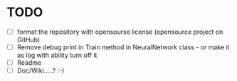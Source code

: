TODO
====

- [ ] format the repository with opensourse license (opensource project on GitHub)
- [ ] Remove debug print in Train method in NeuralNetwork class - or make it as log with ability turn off it
- [ ] Readme
- [ ] Doc/Wiki.....? :-)